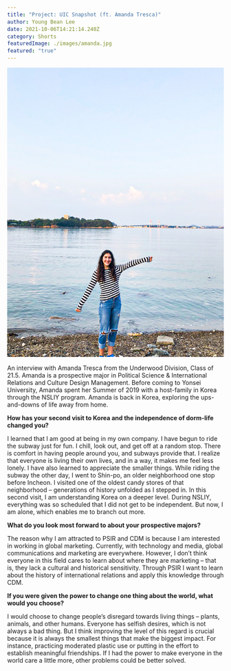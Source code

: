 ```yaml
---
title: "Project: UIC Snapshot (ft. Amanda Tresca)"
author: Young Bean Lee
date: 2021-10-06T14:21:14.240Z
category: Shorts
featuredImage: ./images/amanda.jpg
featured: "true"
---
```

![Amanda Tresca](images/amanda.jpg)

An interview with Amanda Tresca from the Underwood Division, Class of 21.5. Amanda is a prospective major in Political Science & International Relations and Culture Design Management. Before coming to Yonsei University, Amanda spent her Summer of 2019 with a host-family in Korea through the NSLIY program. Amanda is back in Korea, exploring the ups-and-downs of life away from home.

**How has your second visit to Korea and the independence of dorm-life changed you?**

I learned that I am good at being in my own company. I have begun to ride the subway just for fun. I chill, look out, and get off at a random stop. There is comfort in having people around you, and subways provide that. I realize that everyone is living their own lives, and in a way, it makes me feel less lonely. I have also learned to appreciate the smaller things. While riding the subway the other day, I went to Shin-po, an older neighborhood one stop before Incheon. I visited one of the oldest candy stores of that neighborhood – generations of history unfolded as I stepped in. In this second visit, I am understanding Korea on a deeper level. During NSLIY, everything was so scheduled that I did not get to be independent. But now, I am alone, which enables me to branch out more.

**What do you look most forward to about your prospective majors?**

The reason why I am attracted to PSIR and CDM is because I am interested in working in global marketing. Currently, with technology and media, global communications and marketing are everywhere. However, I don’t think everyone in this field cares to learn about where they are marketing – that is, they lack a cultural and historical sensitivity. Through PSIR I want to learn about the history of international relations and apply this knowledge through CDM.

**If you were given the power to change one thing about the world, what would you choose?**

I would choose to change people’s disregard towards living things – plants, animals, and other humans. Everyone has selfish desires, which is not always a bad thing. But I think improving the level of this regard is crucial because it is always the smallest things that make the biggest impact. For instance, practicing moderated plastic use or putting in the effort to establish meaningful friendships. If I had the power to make everyone in the world care a little more, other problems could be better solved.